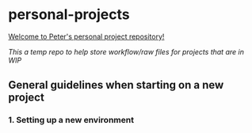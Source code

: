 # personal-projects

<u>Welcome to Peter's personal project repository!</u>

_This a temp repo to help store workflow/raw files for projects that are in WIP_

## General guidelines when starting on a new project

### 1. Setting up a new environment

